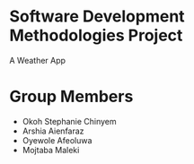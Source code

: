 # Software Development Methodologies Project
A Weather App

# Group Members
- Okoh Stephanie Chinyem
- Arshia Aienfaraz
- Oyewole Afeoluwa
- Mojtaba Maleki
